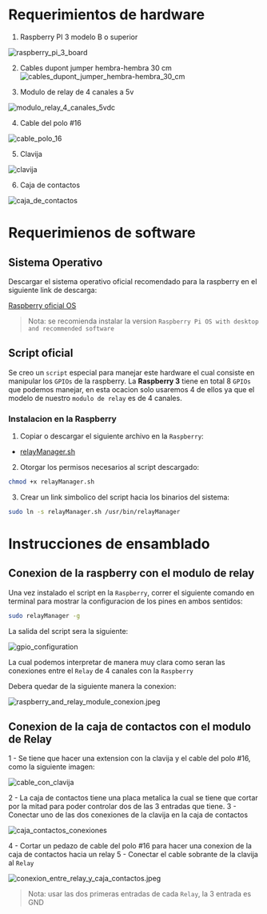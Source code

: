 
# Requerimientos de hardware

1. Raspberry PI 3 modelo B o superior

![raspberry_pi_3_board](.img/raspberry_pi_3_board.jpg)


2. Cables dupont jumper hembra-hembra 30 cm
![cables_dupont_jumper_hembra-hembra_30_cm](.img/cables_dupont_jumper_hembra-hembra_30_cm.jpg)


3. Modulo de relay de 4 canales a 5v

![modulo_relay_4_canales_5vdc](.img/modulo_relay_4_canales_5vdc.png)

4. Cable del polo #16

![cable_polo_16](.img/cable_polo_16.jpg)

5. Clavija

![clavija](.img/clavija.jpg)

6. Caja de contactos

![caja_de_contactos](.img/caja_de_contactos.jpg)

# Requerimienos de software

## Sistema Operativo

Descargar el sistema operativo oficial recomendado para la raspberry en el siguiente link de descarga:

[Raspberry oficial OS](https://www.raspberrypi.org/software/operating-systems)

> Nota: se recomienda instalar la version `Raspberry Pi OS with desktop and recommended software`

## Script oficial

Se creo un `script` especial para manejar este hardware el cual consiste en manipular los `GPIOs` de la raspberry.
La **Raspberry 3** tiene en total 8 `GPIOs` que podemos manejar, en esta ocacion solo usaremos 4 de ellos ya que el modelo de nuestro `modulo de relay` es de 4 canales.

### Instalacion en la Raspberry

1. Copiar o descargar el siguiente archivo en la `Raspberry`:

- [relayManager.sh](scripts/relayManager.sh)

2. Otorgar los permisos necesarios al script descargado:

```bash
chmod +x relayManager.sh
```

3. Crear un link simbolico del script hacia los binarios del sistema:

```bash
sudo ln -s relayManager.sh /usr/bin/relayManager
```

# Instrucciones de ensamblado

## Conexion de la raspberry con el modulo de relay

Una vez instalado el script en la `Raspberry`, correr el siguiente comando en terminal para mostrar la configuracion de los pines en ambos sentidos:

```bash
sudo relayManager -g
```

La salida del script sera la siguiente:

![gpio_configuration](.img/configuration/gpio_configuration.png)


La cual podemos interpretar de manera muy clara como seran las conexiones entre el `Relay` de 4 canales con la `Raspberry`

Debera quedar de la siguiente manera la conexion:

![raspberry_and_relay_module_conexion.jpeg](.img/configuration/raspberry_and_relay_module_conexion.jpeg)


## Conexion de la caja de contactos con el modulo de Relay

1 - Se tiene que hacer una extension con la clavija y el cable del polo #16, como la siguiente imagen:
   
![cable_con_clavija](.img/configuration/cable_con_clavija.jpeg)

2 - La caja de contactos tiene una placa metalica la cual se tiene que cortar por la mitad para poder controlar dos de las 3 entradas que tiene.
3 - Conectar uno de las dos conexiones de la clavija en la caja de contactos

![caja_contactos_conexiones](.img/configuration/caja_contactos_conexiones.jpeg)

4 - Cortar un pedazo de cable del polo #16 para hacer una conexion de la caja de contactos hacia un relay
5 - Conectar el cable sobrante de la clavija al `Relay`

![conexion_entre_relay_y_caja_contactos.jpeg](.img/configuration/conexion_entre_relay_y_caja_contactos.jpeg)


> Nota: usar las dos primeras entradas de cada `Relay`, la 3 entrada es GND